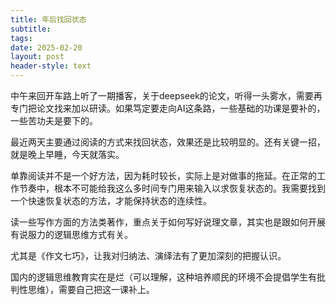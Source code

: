 ```yaml
---
title: 年后找回状态
subtitle: 
tags: 
date: 2025-02-20
layout: post
header-style: text
---
```


中午来回开车路上听了一期播客，关于deepseek的论文，听得一头雾水，需要再专门把论文找来加以研读。如果笃定要走向AI这条路，一些基础的功课是要补的，一些苦功夫是要下的。

最近两天主要通过阅读的方式来找回状态，效果还是比较明显的。还有关键一招，就是晚上早睡，今天就落实。

单靠阅读并不是一个好方法，因为耗时较长，实际上是对做事的拖延。在正常的工作节奏中，根本不可能给我这么多时间专门用来输入以求恢复状态的。我需要找到一个快速恢复状态的方法，才能保持状态的连续性。

读一些写作方面的方法类著作，重点关于如何写好说理文章，其实也是跟如何开展有说服力的逻辑思维方式有关。

尤其是《作文七巧》，让我对归纳法、演绎法有了更加深刻的把握认识。

国内的逻辑思维教育实在是烂（可以理解，这种培养顺民的环境不会提倡学生有批判性思维），需要自己把这一课补上。